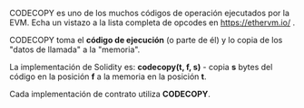 CODECOPY es uno de los muchos códigos de operación ejecutados por la EVM. Echa un vistazo a la lista completa de opcodes en <a href="https://ethervm.io/" target="_blank">https://ethervm.io/</a> .

CODECOPY toma el **código de ejecución** (o parte de él) y lo copia de los "datos de llamada" a la "memoria".

La implementación de Solidity es: **codecopy(t, f, s)** - copia **s** bytes del código en la posición **f** a la memoria en la posición **t**.

Cada implementación de contrato utiliza **CODECOPY**.
